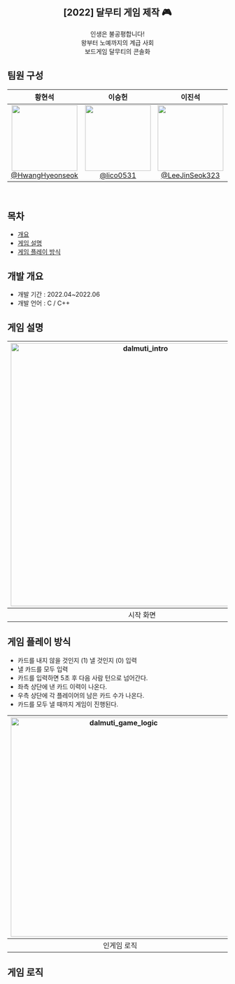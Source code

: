 <div align="center">
<h2>[2022] 달무티 게임 제작 🎮</h2>
인생은 불공평합니다!<br> 
왕부터 노예까지의 계급 사회<br>
보드게임 달무티의 콘솔화
</div>

## 팀원 구성

<div align="center">

| **황현석** | **이승헌** | **이진석** | **김민석** |
| :------: |  :------: | :------: | :------: |
| [<img src="https://avatars.githubusercontent.com/HwangHyeonseok" height=150 width=150> <br/> @HwangHyeonseok](https://github.com/HwangHyeonseok) | [<img src="https://avatars.githubusercontent.com/lico0531" height=150 width=150> <br/> @lico0531](https://github.com/lico0531) | [<img src="https://avatars.githubusercontent.com/LeeJinSeok323" height=150 width=150> <br/> @LeeJinSeok323](https://github.com/LeeJinSeok323) | [<img src="https://avatars.githubusercontent.com/123qweminseok1" height=150 width=150> <br/> @123qweminseok1](https://github.com/123qweminseok1) |

</div>

<br>

## 목차
  - [개요](#개요) 
  - [게임 설명](#게임-설명)
  - [게임 플레이 방식](#게임-플레이-방식)

## 개발 개요
- 개발 기간 : 2022.04~2022.06
- 개발 언어 : C / C++

## 게임 설명
|<img src="https://github.com/user-attachments/assets/e6cbad2c-7185-4dfe-95df-61e6355fa41c" alt="dalmuti_intro" height="auto" width="600px" />|<img src="https://github.com/user-attachments/assets/ac847f7b-3549-485b-a07f-a74ee31ac3b1" alt="dalmuti_ingame" height="auto" width="600px" />|
|:---:|:---:|
|시작 화면|인게임 화면|

## 게임 플레이 방식
- 카드를 내지 않을 것인지 (1) 낼 것인지 (0) 입력
- 낼 카드를 모두 입력
- 카드를 입력하면 5초 후 다음 사람 턴으로 넘어간다.
- 좌측 상단에 낸 카드 이력이 나온다.
- 우측 상단에 각 플레이어의 남은 카드 수가 나온다.
- 카드를 모두 낼 때까지 게임이 진행된다.

|<img src="https://github.com/user-attachments/assets/c2a9cdff-03c7-4769-8e56-885fb8c0ae20" alt="dalmuti_game_logic" height="auto" width="500px"/>|<img src="https://github.com/user-attachments/assets/717a0f8e-58db-4ade-8bf1-1653b4278590" alt="dalmuti_game_logic" height="auto" width="500px"/>
|:---:|:---:|
|인게임 로직|결과 화면|

## 게임 로직
